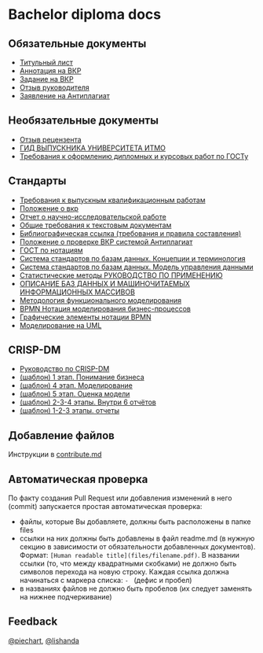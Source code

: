 # Bachelor diploma docs

## Обязательные документы
- [Титульный лист](files/titul.docx)
- [Аннотация на ВКР](files/Аннотация_на_ВКР_2020.doc)
- [Задание на ВКР](files/Задание_на_ВКР_2020.docx)
- [Отзыв руководителя](files/Отзыв_руководителя_на_ВКР_2020.docx)
- [Заявление на Антиплагиат](files/Заявление_на_Антиплагиат_2020.doc)


## Необязательные документы
- [Отзыв рецензента](files/Отзыв_рецензента_на_ВКР_2020.docx)
- [ГИД ВЫПУСКНИКА УНИВЕРСИТЕТА ИТМО](files/buklet_a4_GIA_ITOG.pdf)
- [Требования к оформлению дипломных и курсовых работ по ГОСТу](files/gost_require.pdf)


## Стандарты
- [Требования к выпускным квалификационным работам](files/Требования_к_ВКР.pdf)
- [Положение о вкр](files/положение_о_вкр.pdf)
- [Отчет о научно-исследовательской работе](files/ГОСТ7.32–2001.Отчет_о_научно-исследовательской_работе_Структура_и_правила_оформления.pdf)
- [Общие требования к текстовым документам](files/ГОСТ2.105-95.Единая_система_конструкторской_документации_Общие_требования_к_текстовым_документам.pdf)
- [Библиографическая ссылка (требования и правила составления)](files/ГОСТ7.0.5-2008.Библиографическая_ссылка_Общие_требования_и_правила_составления.pdf)
- [Положение о проверке ВКР системой Антиплагиат](files/Положение_о_проверке_выпускных_квалификационных_работ_обучающихся_в_университете_ИТМО_с_помощьюсистемы_Антиплагиат.pdf)
- [ГОСТ по нотациям](files/ГОСТ_Р_ИСО:МЭК_8824-3-2002_Информационная_технология_(ИТ).pdf)
- [Система стандартов по базам данных. Концепции и терминология](files/концепции_и_терминология.pdf)
- [Система стандартов по базам данных. Модель управления данными](files/эталонная_модель.pdf)
- [Статистические методы РУКОВОДСТВО ПО ПРИМЕНЕНИЮ](files/статистические_методы_руководство_по_применению.pdf)
- [ОПИСАНИЕ БАЗ ДАННЫХ И МАШИНОЧИТАЕМЫХ ИНФОРМАЦИОННЫХ МАССИВОВ](files/описание_БД_состав_обозначение_характеристик.pdf)
- [Методология функционального моделирования](files/idef.pdf)
- [BPMN Нотация моделирования бизнес-процессов](files/BPMN_specification.pdf)
- [Графические элементы нотации BPMN](files/BPMN_poster.pdf)
- [Моделирование на UML](files/uml.pdf)


## CRISP-DM
- [Руководство по CRISP-DM](files/ModelerCRISPDM.pdf)
- [(шаблон) 1 этап. Понимание бизнеса](files/business_understanding.docx)
- [(шаблон) 4 этап. Моделирование](files/CRISP-DM_4_Моделирование.docx)
- [(шаблон) 5 этап. Оценка модели](files/CRISP-DM_5_Оценка_модели.docx)
- [(шаблон) 2-3-4 этапы. Внутри 6 отчётов](files/Dmitrieva_K3443_shablony.docx)
- [(шаблон) 1-2-3 этапы. отчеты](files/Pavlenko_CRISP-DM.docx)




## Добавление файлов
Инструкции в [contribute.md](contribute.md)

## Автоматическая проверка
По факту создания Pull Request или добавления изменений в него (commit) запускается простая автоматическая проверка:
- файлы, которые Вы добавляете, должны быть расположены в папке files
- ссылки на них должны быть добавлены в файл readme.md (в нужную секцию в зависимости от обязательности добавленных документов). Формат: `[Human readable title](files/filename.pdf)`. В названии ссылки (то, что между квадратными скобками) не должно быть символов перехода на новую строку. Каждая ссылка должна начинаться с маркера списка: `- ` (дефис и пробел)
- в названиях файлов не должно быть пробелов (их следует заменять на нижнее подчеркивание)


## Feedback
[@piechart](https://mssg.me/piechart), [@lishanda](https://mssg.me/lishanda)
